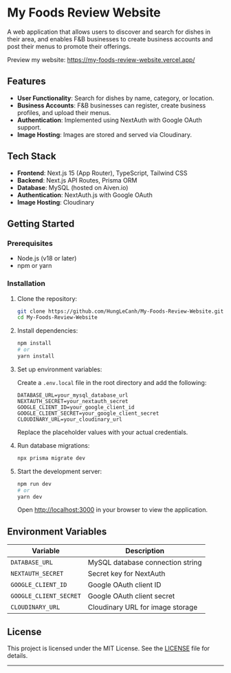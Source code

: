 # My Foods Review Website

A web application that allows users to discover and search for dishes in their area, and enables F&B businesses to create business accounts and post their menus to promote their offerings.

Preview my website: https://my-foods-review-website.vercel.app/

## Features

- **User Functionality**: Search for dishes by name, category, or location.
- **Business Accounts**: F&B businesses can register, create business profiles, and upload their menus.
- **Authentication**: Implemented using NextAuth with Google OAuth support.
- **Image Hosting**: Images are stored and served via Cloudinary.

## Tech Stack

- **Frontend**: Next.js 15 (App Router), TypeScript, Tailwind CSS
- **Backend**: Next.js API Routes, Prisma ORM
- **Database**: MySQL (hosted on Aiven.io)
- **Authentication**: NextAuth.js with Google OAuth
- **Image Hosting**: Cloudinary

## Getting Started

### Prerequisites

- Node.js (v18 or later)
- npm or yarn

### Installation

1. Clone the repository:

   ```bash
   git clone https://github.com/HungLeCanh/My-Foods-Review-Website.git
   cd My-Foods-Review-Website
   ```


2. Install dependencies:

   ```bash
   npm install
   # or
   yarn install
   ```


3. Set up environment variables:

   Create a `.env.local` file in the root directory and add the following:

   ```env
   DATABASE_URL=your_mysql_database_url
   NEXTAUTH_SECRET=your_nextauth_secret
   GOOGLE_CLIENT_ID=your_google_client_id
   GOOGLE_CLIENT_SECRET=your_google_client_secret
   CLOUDINARY_URL=your_cloudinary_url
   ```


   Replace the placeholder values with your actual credentials.

4. Run database migrations:

   ```bash
   npx prisma migrate dev
   ```


5. Start the development server:

   ```bash
   npm run dev
   # or
   yarn dev
   ```


   Open [http://localhost:3000](http://localhost:3000) in your browser to view the application.

## Environment Variables

| Variable             | Description                             |
|----------------------|-----------------------------------------|
| `DATABASE_URL`       | MySQL database connection string        |
| `NEXTAUTH_SECRET`    | Secret key for NextAuth                 |
| `GOOGLE_CLIENT_ID`   | Google OAuth client ID                  |
| `GOOGLE_CLIENT_SECRET` | Google OAuth client secret            |
| `CLOUDINARY_URL`     | Cloudinary URL for image storage        |

## License

This project is licensed under the MIT License. See the [LICENSE](LICENSE) file for details.

---
